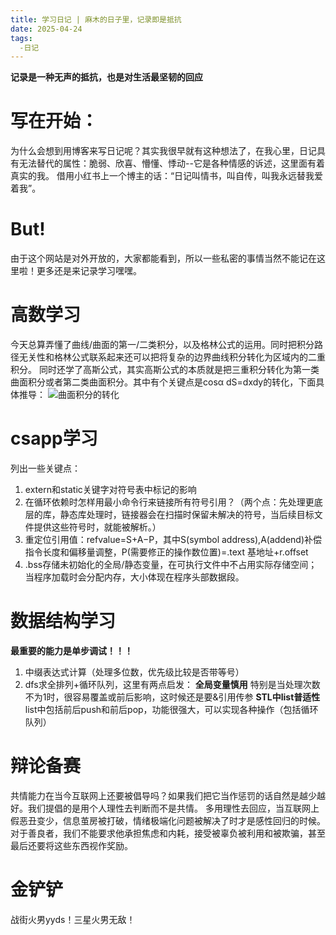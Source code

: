 ```yaml
---
title: 学习日记 | 麻木的日子里，记录即是抵抗
date: 2025-04-24 
tags:
  -日记
---
```

**记录是一种无声的抵抗，也是对生活最坚韧的回应**
<!-- more -->  
# 写在开始：
为什么会想到用博客来写日记呢？其实我很早就有这种想法了，在我心里，日记具有无法替代的属性：脆弱、欣喜、懵懂、悸动--它是各种情感的诉述，这里面有着真实的我。
借用小红书上一个博主的话：“日记叫情书，叫自传，叫我永远替我爱着我”。
# But!
由于这个网站是对外开放的，大家都能看到，所以一些私密的事情当然不能记在这里啦！更多还是来记录学习嘿嘿。
# 高数学习
今天总算弄懂了曲线/曲面的第一/二类积分，以及格林公式的运用。同时把积分路径无关性和格林公式联系起来还可以把将复杂的边界曲线积分转化为区域内的二重积分。
同时还学了高斯公式，其实高斯公式的本质就是把三重积分转化为第一类曲面积分或者第二类曲面积分。其中有个关键点是cosα dS=dxdy的转化，下面具体推导：
![曲面积分的转化](/img/gaosi.png "derivation")
# csapp学习
列出一些关键点：
1. extern和static关键字对符号表中标记的影响
2. 在循环依赖时怎样用最小命令行来链接所有符号引用？（两个点：先处理更底层的库，静态库处理时，链接器会在扫描时保留未解决的符号，当后续目标文件提供这些符号时，就能被解析。）
3. 重定位引用值：refvalue=S+A−P，其中S(symbol address),A(addend)补偿指令长度和偏移量调整，P(需要修正的操作数位置)=.text 基地址+r.offset
4. .bss存储未初始化的全局/静态变量，在可执行文件中不占用实际存储空间；当程序加载时会分配内存，大小体现在程序头部数据段。
# 数据结构学习
**最重要的能力是单步调试！！！**
1. 中缀表达式计算（处理多位数，优先级比较是否带等号）
2. dfs求全排列+循环队列，这里有两点启发：
**全局变量慎用**
特别是当处理次数不为1时，很容易覆盖或前后影响，这时候还是要&引用传参
**STL中list普适性**
list中包括前后push和前后pop，功能很强大，可以实现各种操作（包括循环队列）
# 辩论备赛
共情能力在当今互联网上还要被倡导吗？如果我们把它当作惩罚的话自然是越少越好。我们提倡的是用个人理性去判断而不是共情。
多用理性去回应，当互联网上假恶丑变少，信息茧房被打破，情绪极端化问题被解决了时才是感性回归的时候。
对于善良者，我们不能要求他承担焦虑和内耗，接受被辜负被利用和被欺骗，甚至最后还要将这些东西视作奖励。
# 金铲铲
战街火男yyds！三星火男无敌！
